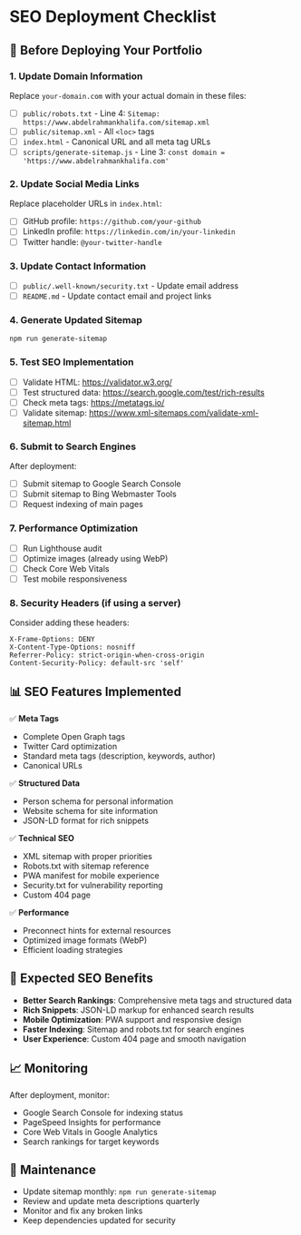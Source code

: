 # SEO Deployment Checklist

## 🚀 Before Deploying Your Portfolio

### 1. Update Domain Information

Replace `your-domain.com` with your actual domain in these files:

- [ ] `public/robots.txt` - Line 4: `Sitemap: https://www.abdelrahmankhalifa.com/sitemap.xml`
- [ ] `public/sitemap.xml` - All `<loc>` tags
- [ ] `index.html` - Canonical URL and all meta tag URLs
- [ ] `scripts/generate-sitemap.js` - Line 3: `const domain = 'https://www.abdelrahmankhalifa.com'`

### 2. Update Social Media Links

Replace placeholder URLs in `index.html`:

- [ ] GitHub profile: `https://github.com/your-github`
- [ ] LinkedIn profile: `https://linkedin.com/in/your-linkedin`
- [ ] Twitter handle: `@your-twitter-handle`

### 3. Update Contact Information

- [ ] `public/.well-known/security.txt` - Update email address
- [ ] `README.md` - Update contact email and project links

### 4. Generate Updated Sitemap

```bash
npm run generate-sitemap
```

### 5. Test SEO Implementation

- [ ] Validate HTML: https://validator.w3.org/
- [ ] Test structured data: https://search.google.com/test/rich-results
- [ ] Check meta tags: https://metatags.io/
- [ ] Validate sitemap: https://www.xml-sitemaps.com/validate-xml-sitemap.html

### 6. Submit to Search Engines

After deployment:

- [ ] Submit sitemap to Google Search Console
- [ ] Submit sitemap to Bing Webmaster Tools
- [ ] Request indexing of main pages

### 7. Performance Optimization

- [ ] Run Lighthouse audit
- [ ] Optimize images (already using WebP)
- [ ] Check Core Web Vitals
- [ ] Test mobile responsiveness

### 8. Security Headers (if using a server)

Consider adding these headers:

```
X-Frame-Options: DENY
X-Content-Type-Options: nosniff
Referrer-Policy: strict-origin-when-cross-origin
Content-Security-Policy: default-src 'self'
```

## 📊 SEO Features Implemented

✅ **Meta Tags**

- Complete Open Graph tags
- Twitter Card optimization
- Standard meta tags (description, keywords, author)
- Canonical URLs

✅ **Structured Data**

- Person schema for personal information
- Website schema for site information
- JSON-LD format for rich snippets

✅ **Technical SEO**

- XML sitemap with proper priorities
- Robots.txt with sitemap reference
- PWA manifest for mobile experience
- Security.txt for vulnerability reporting
- Custom 404 page

✅ **Performance**

- Preconnect hints for external resources
- Optimized image formats (WebP)
- Efficient loading strategies

## 🎯 Expected SEO Benefits

- **Better Search Rankings**: Comprehensive meta tags and structured data
- **Rich Snippets**: JSON-LD markup for enhanced search results
- **Mobile Optimization**: PWA support and responsive design
- **Faster Indexing**: Sitemap and robots.txt for search engines
- **User Experience**: Custom 404 page and smooth navigation

## 📈 Monitoring

After deployment, monitor:

- Google Search Console for indexing status
- PageSpeed Insights for performance
- Core Web Vitals in Google Analytics
- Search rankings for target keywords

## 🔧 Maintenance

- Update sitemap monthly: `npm run generate-sitemap`
- Review and update meta descriptions quarterly
- Monitor and fix any broken links
- Keep dependencies updated for security
